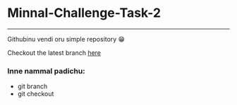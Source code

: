 # Minnal-Challenge-Task-2
------
Githubinu vendi oru simple repository 😁
 
Checkout the latest branch [here](https://github.com/Glitchyi/Minnal-Challenge-Tasks/tree/exp)

### Inne nammal padichu:
  - git branch 
  - git checkout
